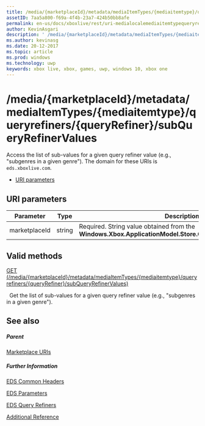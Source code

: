 ```yaml
---
title: /media/{marketplaceId}/metadata/mediaItemTypes/{mediaitemtype}/queryrefiners/{queryRefiner}/subQueryRefinerValues
assetID: 7aa5a800-f69a-4f4b-23a7-424b50bb8afe
permalink: en-us/docs/xboxlive/rest/uri-medialocalemediaitemtypequeryrefinersubqueryrefinervalues.html
author: KevinAsgari
description: ' /media/{marketplaceId}/metadata/mediaItemTypes/{mediaitemtype}/queryrefiners/{queryRefiner}/subQueryRefinerValues'
ms.author: kevinasg
ms.date: 20-12-2017
ms.topic: article
ms.prod: windows
ms.technology: uwp
keywords: xbox live, xbox, games, uwp, windows 10, xbox one
---
```



# /media/{marketplaceId}/metadata/mediaItemTypes/{mediaitemtype}/queryrefiners/{queryRefiner}/subQueryRefinerValues
Access the list of sub-values for a given query refiner value (e.g., "subgenres in a given genre"). 
The domain for these URIs is `eds.xboxlive.com`.
 
  * [URI parameters](#ID4EV)
 
<a id="ID4EV"></a>

 
## URI parameters
 
| Parameter| Type| Description| 
| --- | --- | --- | 
| marketplaceId| string| Required. String value obtained from the <b>Windows.Xbox.ApplicationModel.Store.Configuration.MarketplaceId</b>.| 
  
<a id="ID4EWB"></a>

 
## Valid methods

[GET (/media/{marketplaceId}/metadata/mediaItemTypes/{mediaitemtype}/queryrefiners/{queryRefiner}/subQueryRefinerValues)](uri-medialocalemediaitemtypequeryrefinersubqueryrefinervaluesget.md)

&nbsp;&nbsp;Get the list of sub-values for a given query refiner value (e.g., "subgenres in a given genre"). 
 
<a id="ID4EAC"></a>

 
## See also
 
<a id="ID4ECC"></a>

 
##### Parent 

[Marketplace URIs](atoc-reference-marketplace.md)

  
<a id="ID4EMC"></a>

 
##### Further Information 

[EDS Common Headers](../../additional/edscommonheaders.md)

 [EDS Parameters](../../additional/edsparameters.md)

 [EDS Query Refiners](../../additional/edsqueryrefiners.md)

 [Additional Reference](../../additional/atoc-xboxlivews-reference-additional.md)

   